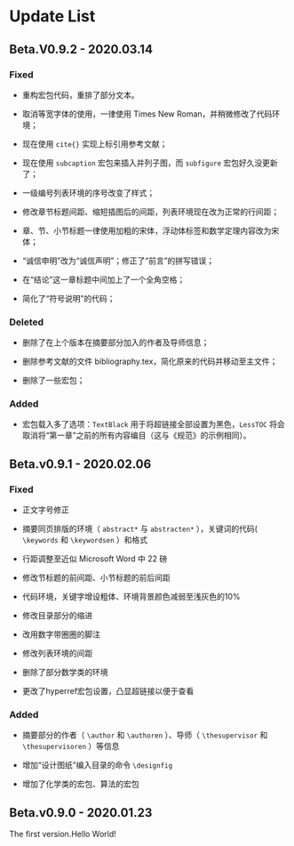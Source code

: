 # Update List

## Beta.V0.9.2 - 2020.03.14

### Fixed

* 重构宏包代码，重排了部分文本。

* 取消等宽字体的使用，一律使用 Times New Roman，并稍微修改了代码环境；

* 现在使用 `cite{}` 实现上标引用参考文献；

* 现在使用 `subcaption` 宏包来插入并列子图，而 `subfigure` 宏包好久没更新了；

* 一级编号列表环境的序号改变了样式；

* 修改章节标题间距、缩短插图后的间距，列表环境现在改为正常的行间距；

* 章、节、小节标题一律使用加粗的宋体，浮动体标签和数学定理内容改为宋体；

* “诚信申明”改为“诚信声明”；修正了“前言”的拼写错误；

* 在“结论”这一章标题中间加上了一个全角空格；

* 简化了“符号说明”的代码；

### Deleted

* 删除了在上个版本在摘要部分加入的作者及导师信息；

* 删除参考文献的文件 bibliography.tex，简化原来的代码并移动至主文件；

* 删除了一些宏包；

### Added

* 宏包载入多了选项：`TextBlack` 用于将超链接全部设置为黑色，`LessTOC` 将会取消将“第一章”之前的所有内容编目（这与《规范》的示例相同）。

## Beta.v0.9.1 - 2020.02.06

### Fixed

* 正文字号修正

* 摘要同页排版的环境（ `abstract*` 与 `abstracten*` ），关键词的代码( `\keywords` 和 `\keywordsen` ）和格式

* 行距调整至近似 Microsoft Word 中 22 磅

* 修改节标题的前间距、小节标题的前后间距

* 代码环境，关键字增设粗体、环境背景颜色减弱至浅灰色的10%

* 修改目录部分的缩进

* 改用数字带圈圈的脚注

* 修改列表环境的间距

* 删除了部分数学类的环境

* 更改了hyperref宏包设置，凸显超链接以便于查看

### Added

* 摘要部分的作者（ `\author` 和 `\authoren` ）、导师（ `\thesupervisor` 和 `\thesupervisoren` ）等信息

* 增加“设计图纸”编入目录的命令 `\designfig`

* 增加了化学类的宏包、算法的宏包

## Beta.v0.9.0 - 2020.01.23

The first version.Hello World!
